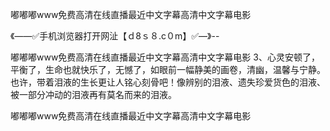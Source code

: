 嘟嘟嘟www免费高清在线直播最近中文字幕高清中文字幕电影

《——✅手机浏览器打开网沚【ｄ8ｓ８.c０m】✅—》--

嘟嘟嘟www免费高清在线直播最近中文字幕高清中文字幕电影	3、心灵安顿了，平衡了，生命也就快乐了，无憾了，如眼前一幅静美的画卷，清幽，温馨与宁静。
也许，带着泪液的生长更让人铭心刻骨吧！像辨别的泪液、遗失珍爱货色的泪液、被一部分冲动的泪液再有莫名而来的泪液。





嘟嘟嘟www免费高清在线直播最近中文字幕高清中文字幕电影
